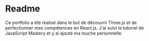 # Readme

Ce portfolio a été réalisé dans le but de découvrir Three.js et de perfectionner mes compétences en React.js. J'ai suivi le tutoriel de JavaScript Mastery et y ai ajouté ma touche personnelle.